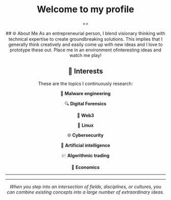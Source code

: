 <div align = "center">
  
  # Welcome to my profile
  
==
<body align ="center"> 
  ## 🌐 About Me
  As an entrepreneurial person, I blend visionary thinking with technical expertise to create groundbreaking solutions.
  This implies that I generally think creatively and easily come up with new ideas and I love to prototype these out.
  Place me in an environment ofinteresting ideas and watch me play!

  ## 🌱 Interests
  These are the topics I continuously research:
  
  👾 **Malware engineering**
  
  🔍 **Digital Forensics**
  
  🔐 **Web3**
  
  🐧 **Linux**
  
  🌐 **Cybersecurity**
  
  🤖 **Artificial intelligence**
  
  💹 **Algorithmic trading**
  
  📰 **Economics**

</div> 

***
***

 <div align="center">

_When you step into an intersection of fields, disciplines, or cultures, you can combine existing concepts into a large number of extraordinary ideas._

</div>
  

</body>
